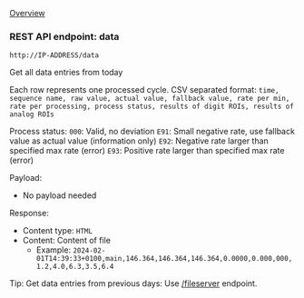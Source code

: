 [Overview](_overview.md) 

### REST API endpoint: data

`http://IP-ADDRESS/data`


Get all data entries from today

Each row represents one processed cycle.
CSV separated format: `time, sequence name, raw value, actual value, fallback value, rate per min, rate per processing, process status, results of digit ROIs, results of analog ROIs`

Process status:
`000`: Valid, no deviation
`E91`: Small negative rate, use fallback value as actual value (information only)
`E92`: Negative rate larger than specified max rate (error)
`E93`: Positive rate larger than specified max rate (error)


Payload:
  - No payload needed

Response:
  - Content type: `HTML`
  - Content: Content of file
    - Example: `2024-02-01T14:39:33+0100,main,146.364,146.364,146.364,0.0000,0.000,000,1.2,4.0,6.3,3.5,6.4`

Tip: Get data entries from previous days: Use [/fileserver](fileserver.md) endpoint.